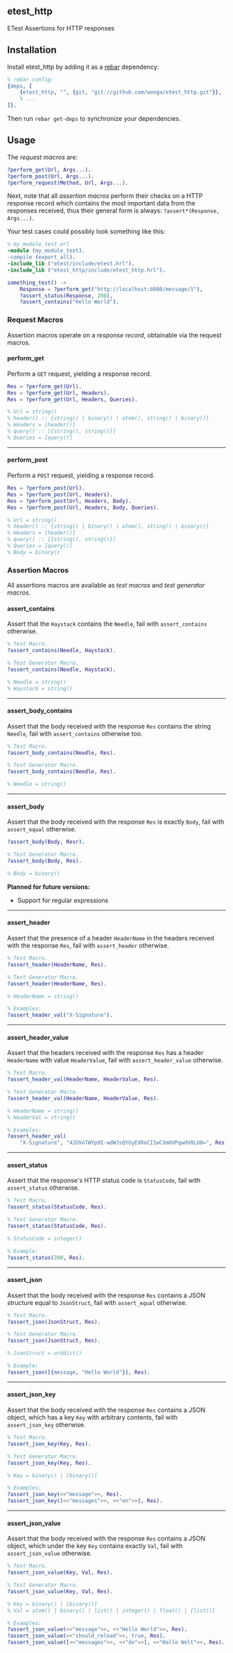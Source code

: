 ## etest_http

ETest Assertions for HTTP responses



## Installation

Install etest\_http by adding it as a [rebar](https://github.com/basho/rebar)
dependency:

```erlang
% rebar.config:
{deps, [
    {etest_http, "", {git, "git://github.com/wooga/etest_http.git"}},
    % ...
]}.
```

Then run `rebar get-deps` to synchronize your dependencies.



## Usage

The _request macros_ are:

```erlang
?perform_get(Url, Args...).
?perform_post(Url, Args...).
?perform_request(Method, Url, Args...).
```

Next, note that all _assertion macros_ perform their checks on a HTTP response
record which contains the most important data from the responses received, thus
their general form is always: `?assert*(Response, Args...)`.

Your test cases could possibly look something like this:
```erlang
% my_module_test.erl
-module (my_module_test).
-compile (export_all).
-include_lib ("etest/include/etest.hrl").
-include_lib ("etest_http/include/etest_http.hrl").

something_test() ->
    Response = ?perform_get("http://localhost:8080/message/1"),
    ?assert_status(Response, 200),
    ?assert_contains("Hello World").
```



### Request Macros

Assertion macros operate on a _response record_, obtainable via the request
macros.

#### perform_get

Perform a `GET` request, yielding a response record.

```erlang
Res = ?perform_get(Url).
Res = ?perform_get(Url, Headers).
Res = ?perform_get(Url, Headers, Queries).

% Url = string()
% header() :: {string() | binary() | atom(), string() | binary()}
% Headers = [header()]
% query() :: [{string(), string()}]
% Queries = [query()]
```

****

#### perform_post

Perform a `POST` request, yielding a response record.

```erlang
Res = ?perform_post(Url).
Res = ?perform_post(Url, Headers).
Res = ?perform_post(Url, Headers, Body).
Res = ?perform_post(Url, Headers, Body, Queries).

% Url = string()
% header() :: {string() | binary() | atom(), string() | binary()}
% Headers = [header()]
% query() :: [{string(), string()}]
% Queries = [query()]
% Body = binary()
```


### Assertion Macros

All assertions macros are available as _test macros_ and _test generator macros_.

#### assert_contains

Assert that the `Haystack` contains the `Needle`, fail with `assert_contains`
otherwise.

```erlang
% Test Macro.
?assert_contains(Needle, Haystack).

% Test Generator Macro.
?assert_contains(Needle, Haystack).

% Needle = string()
% Haystack = string()
```

****

#### assert_body_contains

Assert that the body received with the response `Res` contains the string
`Needle`, fail with `assert_contains` otherwise too.

```erlang
% Test Macro.
?assert_body_contains(Needle, Res).

% Test Generator Macro.
?assert_body_contains(Needle, Res).

% Needle = string()
```

****

#### assert_body

Assert that the body received with the response `Res` is exactly `Body`, fail
with `assert_equal` otherwise.

```erlang
?assert_body(Body, Resr).

% Test Generator Macro.
?assert_body(Body, Res).

% Body = binary()
```

**Planned for future versions:**
* Support for regular expressions

****

#### assert_header

Assert that the presence of a header `HeaderName` in the headers received with
the response `Res`, fail with `assert_header` otherwise.

```erlang
% Test Macro.
?assert_header(HeaderName, Res).

% Test Generator Macro.
?assert_header(HeaderName, Res).

% HeaderName = string()

% Examples:
?assert_header_val("X-Signature").
```

****

#### assert_header_value

Assert that the headers received with the response `Res` has a header
`HeaderName` with value `HeaderValue`, fail with `assert_header_value` otherwise.

```erlang
% Test Macro.
?assert_header_val(HeaderName, HeaderValue, Res).

% Test Generator Macro.
?assert_header_val(HeaderName, HeaderValue, Res).

% HeaderName = string()
% HeaderVal = string()

% Examples:
?assert_header_val(
    "X-Signature", "42UVoTWYp9I-wdWJsQYUyEXRoCI1wCXmOVPqwdV8LU0=", Res).
```

****

#### assert_status

Assert that the response's HTTP status code is `StatusCode`, fail with
`assert_status` otherwise.

```erlang
% Test Macro.
?assert_status(StatusCode, Res).

% Test Generator Macro.
?assert_status(StatusCode, Res).

% StatusCode = integer()

% Example:
?assert_status(200, Res).
```

****

#### assert_json

Assert that the body received with the response `Res` contains a JSON structure
equal to `JsonStruct`, fail with `assert_equal` otherwise.

```erlang
% Test Macro.
?assert_json(JsonStruct, Res).

% Test Generator Macro.
?assert_json(JsonStruct, Res).

% JsonStruct = orddict()

% Example:
?assert_json([{message, "Hello World"}], Res).
```

****

#### assert_json_key

Assert that the body received with the response `Res` contains a JSON object,
which has a key `Key` with arbitrary contents, fail with `assert_json_key`
otherwise.

```erlang
% Test Macro.
?assert_json_key(Key, Res).

% Test Generator Macro.
?assert_json_key(Key, Res).

% Key = binary() | [binary()]

% Examples:
?assert_json_key(<<"message">>, Res).
?assert_json_key([<<"messages">>, <<"en">>], Res).
```

****

#### assert_json_value

Assert that the body received with the response `Res` contains a JSON object, which under the key `Key` contains exactly `Val`, fail with `assert_json_value` otherwise.

```erlang
% Test Macro.
?assert_json_value(Key, Val, Res).

% Test Generator Macro.
?assert_json_value(Key, Val, Res).

% Key = binary() | [binary()]
% Val = atom() | binary() | list() | integer() | float() | {list()}

% Examples:
?assert_json_value(<<"message">>, <<"Hello World">>, Res).
?assert_json_value(<<"should_reload">>, true, Res).
?assert_json_value([<<"messages">>, <<"de">>], <<"Hallo Welt">>, Res).
```
